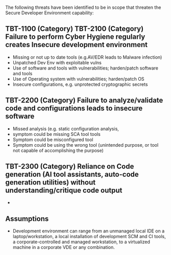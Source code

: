 The following threats have been identified to be in scope that threaten the Secure Developer Environment capability:

## TBT-1100 (Category) TBT-2100 (Category) Failure to perform Cyber Hygiene regularly creates Insecure development environment
- Missing or not up to date tools (e.g.AV/EDR leads to Malware infection)
- Unpatched Dev Env with exploitable vulns
- Use of software and tools with vulnerabilities; harden/patch software and tools
- Use of Operating system with vulnerabilities; harden/patch OS
- Insecure configurations, e.g. unprotected cryptographic secrets
## TBT-2200 (Category) Failure to analyze/validate code and configurations leads to insecure software
- Missed analysis (e.g. static configuration analysis, 
- symptom could be missing SCA tool tools
- Symptom could be misconfigured tool
- Symptom could be using the wrong tool (unintended purpose, or tool not capable of accomplishing the purpose)
## TBT-2300 (Category) Reliance on Code generation (AI tool assistants, auto-code generation utilities) without understanding/critique code output
- 

## Assumptions
- Development environment can range from an unmanaged local IDE on a laptop/workstation, a local installation of development SCM and CI tools, a corporate-controlled and managed workstation, to a virtualized machine in a corporate VDE or any combination.
